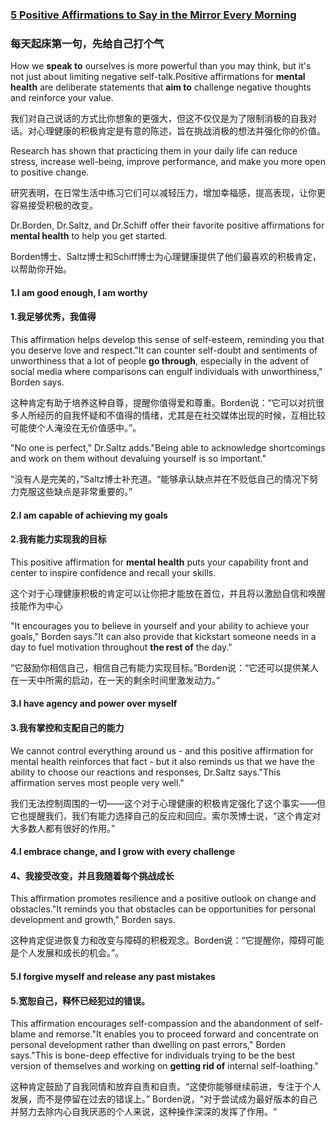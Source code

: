 ### [5 Positive Affirmations to Say in the Mirror Every Morning](https://web.shanbay.com/reading/web-news/articles/fcbjq)
### 每天起床第一句，先给自己打个气

How we **speak to** ourselves is more powerful than you may think, but it's not just about limiting negative self-talk.Positive affirmations for **mental health** are deliberate statements that **aim to** challenge negative thoughts and reinforce your value.

我们对自己说话的方式比你想象的更强大，但这不仅仅是为了限制消极的自我对话。对心理健康的积极肯定是有意的陈述，旨在挑战消极的想法并强化你的价值。

Research has shown that practicing them in your daily life can reduce stress, increase well-being, improve performance, and make you more open to positive change.

研究表明，在日常生活中练习它们可以减轻压力，增加幸福感，提高表现，让你更容易接受积极的改变。

Dr.Borden, Dr.Saltz, and Dr.Schiff offer their favorite positive affirmations for **mental health** to help you get started.

Borden博士、Saltz博士和Schiff博士为心理健康提供了他们最喜欢的积极肯定，以帮助你开始。

#### 1.I am good enough, I am worthy

#### 1.我足够优秀，我值得

This affirmation helps develop this sense of self-esteem, reminding you that you deserve love and respect."It can counter self-doubt and sentiments of unworthiness that a lot of people **go through**, especially in the advent of social media where comparisons can engulf individuals with unworthiness," Borden says.

这种肯定有助于培养这种自尊，提醒你值得爱和尊重。Borden说：“它可以对抗很多人所经历的自我怀疑和不值得的情绪，尤其是在社交媒体出现的时候，互相比较可能使个人淹没在无价值感中。”。

"No one is perfect," Dr.Saltz adds."Being able to acknowledge shortcomings and work on them without devaluing yourself is so important."

“没有人是完美的，”Saltz博士补充道。“能够承认缺点并在不贬低自己的情况下努力克服这些缺点是非常重要的。”

#### 2.I am **capable of** achieving my goals

#### 2.我有能力实现我的目标

This positive affirmation for **mental health** puts your capability front and center to inspire confidence and recall your skills.

这个对于心理健康积极的肯定可以让你把才能放在首位，并且将以激励自信和唤醒技能作为中心

"It encourages you to believe in yourself and your ability to achieve your goals," Borden says."It can also provide that kickstart someone needs in a day to fuel motivation throughout **the rest of** the day."

“它鼓励你相信自己，相信自己有能力实现目标。”Borden说：“它还可以提供某人在一天中所需的启动，在一天的剩余时间里激发动力。”

#### 3.I have agency and power over myself

#### 3.我有掌控和支配自己的能力

We cannot control everything around us - and this positive affirmation for mental health reinforces that fact - but it also reminds us that we have the ability to choose our reactions and responses, Dr.Saltz says."This affirmation serves most people very well."

我们无法控制周围的一切——这个对于心理健康的积极肯定强化了这个事实——但它也提醒我们，我们有能力选择自己的反应和回应。索尔茨博士说，“这个肯定对大多数人都有很好的作用。”

#### 4.I embrace change, and I grow with every challenge

#### 4、我接受改变，并且我随着每个挑战成长

This affirmation promotes resilience and a positive outlook on change and obstacles."It reminds you that obstacles can be opportunities for personal development and growth," Borden says.

这种肯定促进恢复力和改变与障碍的积极观念。Borden说：“它提醒你，障碍可能是个人发展和成长的机会。”。

#### 5.I forgive myself and release any past mistakes

#### 5.宽恕自己，释怀已经犯过的错误。

This affirmation encourages self-compassion and the abandonment of self-blame and remorse."It enables you to proceed forward and concentrate on personal development rather than dwelling on past errors," Borden says."This is bone-deep effective for individuals trying to be the best version of themselves and working on **getting rid of** internal self-loathing."

这种肯定鼓励了自我同情和放弃自责和自责。“这使你能够继续前进，专注于个人发展，而不是停留在过去的错误上。” Borden说，“对于尝试成为最好版本的自己并努力去除内心自我厌恶的个人来说，这种操作深深的发挥了作用。“
